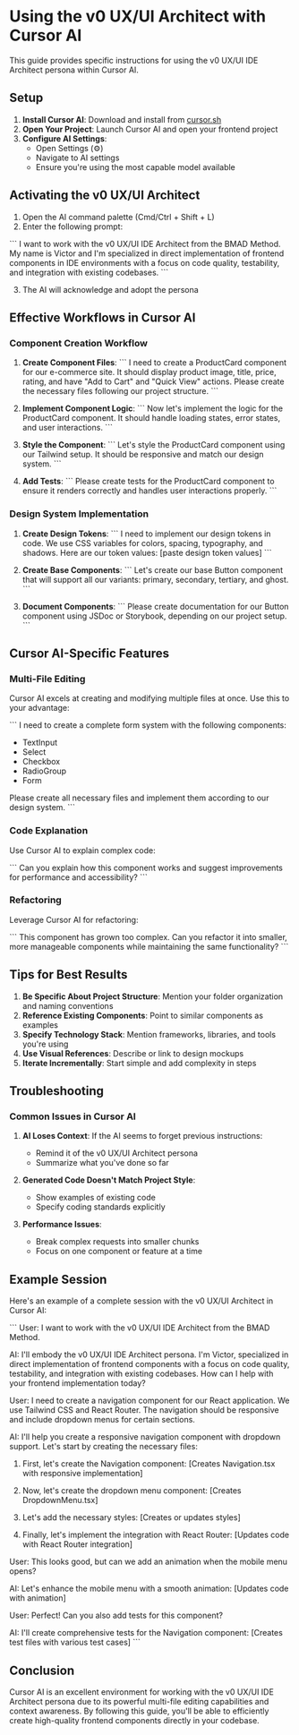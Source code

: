 # Using the v0 UX/UI Architect with Cursor AI

This guide provides specific instructions for using the v0 UX/UI IDE Architect persona within Cursor AI.

## Setup

1. **Install Cursor AI**: Download and install from [cursor.sh](https://cursor.sh)
2. **Open Your Project**: Launch Cursor AI and open your frontend project
3. **Configure AI Settings**:
   - Open Settings (⚙️)
   - Navigate to AI settings
   - Ensure you're using the most capable model available

## Activating the v0 UX/UI Architect

1. Open the AI command palette (Cmd/Ctrl + Shift + L)
2. Enter the following prompt:

\`\`\`
I want to work with the v0 UX/UI IDE Architect from the BMAD Method. 
My name is Victor and I'm specialized in direct implementation of 
frontend components in IDE environments with a focus on code quality, 
testability, and integration with existing codebases.
\`\`\`

3. The AI will acknowledge and adopt the persona

## Effective Workflows in Cursor AI

### Component Creation Workflow

1. **Create Component Files**:
   \`\`\`
   I need to create a ProductCard component for our e-commerce site.
   It should display product image, title, price, rating, and have
   "Add to Cart" and "Quick View" actions. Please create the necessary
   files following our project structure.
   \`\`\`

2. **Implement Component Logic**:
   \`\`\`
   Now let's implement the logic for the ProductCard component.
   It should handle loading states, error states, and user interactions.
   \`\`\`

3. **Style the Component**:
   \`\`\`
   Let's style the ProductCard component using our Tailwind setup.
   It should be responsive and match our design system.
   \`\`\`

4. **Add Tests**:
   \`\`\`
   Please create tests for the ProductCard component to ensure
   it renders correctly and handles user interactions properly.
   \`\`\`

### Design System Implementation

1. **Create Design Tokens**:
   \`\`\`
   I need to implement our design tokens in code. We use CSS variables
   for colors, spacing, typography, and shadows. Here are our token values:
   [paste design token values]
   \`\`\`

2. **Create Base Components**:
   \`\`\`
   Let's create our base Button component that will support all our
   variants: primary, secondary, tertiary, and ghost.
   \`\`\`

3. **Document Components**:
   \`\`\`
   Please create documentation for our Button component using JSDoc
   or Storybook, depending on our project setup.
   \`\`\`

## Cursor AI-Specific Features

### Multi-File Editing

Cursor AI excels at creating and modifying multiple files at once. Use this to your advantage:

\`\`\`
I need to create a complete form system with the following components:
- TextInput
- Select
- Checkbox
- RadioGroup
- Form

Please create all necessary files and implement them according to our design system.
\`\`\`

### Code Explanation

Use Cursor AI to explain complex code:

\`\`\`
Can you explain how this component works and suggest improvements
for performance and accessibility?
\`\`\`

### Refactoring

Leverage Cursor AI for refactoring:

\`\`\`
This component has grown too complex. Can you refactor it into
smaller, more manageable components while maintaining the same functionality?
\`\`\`

## Tips for Best Results

1. **Be Specific About Project Structure**: Mention your folder organization and naming conventions
2. **Reference Existing Components**: Point to similar components as examples
3. **Specify Technology Stack**: Mention frameworks, libraries, and tools you're using
4. **Use Visual References**: Describe or link to design mockups
5. **Iterate Incrementally**: Start simple and add complexity in steps

## Troubleshooting

### Common Issues in Cursor AI

1. **AI Loses Context**: If the AI seems to forget previous instructions:
   - Remind it of the v0 UX/UI Architect persona
   - Summarize what you've done so far

2. **Generated Code Doesn't Match Project Style**:
   - Show examples of existing code
   - Specify coding standards explicitly

3. **Performance Issues**:
   - Break complex requests into smaller chunks
   - Focus on one component or feature at a time

## Example Session

Here's an example of a complete session with the v0 UX/UI Architect in Cursor AI:

\`\`\`
User: I want to work with the v0 UX/UI IDE Architect from the BMAD Method.

AI: I'll embody the v0 UX/UI IDE Architect persona. I'm Victor, specialized in direct implementation of frontend components with a focus on code quality, testability, and integration with existing codebases. How can I help with your frontend implementation today?

User: I need to create a navigation component for our React application. We use Tailwind CSS and React Router. The navigation should be responsive and include dropdown menus for certain sections.

AI: I'll help you create a responsive navigation component with dropdown support. Let's start by creating the necessary files:

1. First, let's create the Navigation component:
[Creates Navigation.tsx with responsive implementation]

2. Now, let's create the dropdown menu component:
[Creates DropdownMenu.tsx]

3. Let's add the necessary styles:
[Creates or updates styles]

4. Finally, let's implement the integration with React Router:
[Updates code with React Router integration]

User: This looks good, but can we add an animation when the mobile menu opens?

AI: Let's enhance the mobile menu with a smooth animation:
[Updates code with animation]

User: Perfect! Can you also add tests for this component?

AI: I'll create comprehensive tests for the Navigation component:
[Creates test files with various test cases]
\`\`\`

## Conclusion

Cursor AI is an excellent environment for working with the v0 UX/UI IDE Architect persona due to its powerful multi-file editing capabilities and context awareness. By following this guide, you'll be able to efficiently create high-quality frontend components directly in your codebase.
